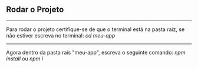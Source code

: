 ## Rodar o Projeto
<hr>

Para rodar o projeto certifique-se de que o terminal está na pasta raiz, se não estiver escreva no terminal:
*cd meu-app*

<hr>

Agora dentro da pasta rais "meu-app", escreva o seguinte comando:
*npm install* ou *npm i* 
